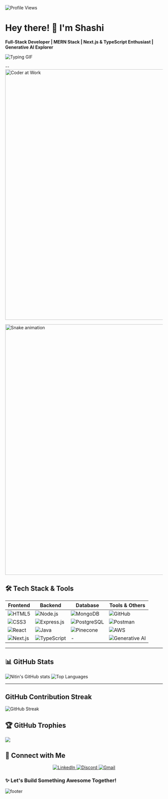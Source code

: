   ![Profile Views](https://komarev.com/ghpvc/?username=Singhshashi18&color=FF7A8A&style=for-the-badge&label=🔥+Profile+Views)

# Hey there! 👋 I'm Shashi 
   
**Full-Stack Developer | MERN Stack | Next.js & TypeScript Enthusiast | Generative AI Explorer**     
    
![Typing GIF](https://readme-typing-svg.herokuapp.com?font=Fira+Code&size=24&pause=1000&width=500&lines=Building+cool+projects...;Learning+Next.js,+Express.js,+TypeScript...;Exploring+Generative+AI...)
   
--      
<img    src="https://user-images.githubusercontent.com/74038190/225813708-98b745f2-7d22-48cf-9150-083f1b00d6c9.gif" alt="Coder at Work" width="800"/>
<div >
  <img src="https://profile-readme-generator.com/assets/snake.svg" alt="Snake animation"  width="800" />
</div>

 
## 🛠 Tech Stack & Tools 
 
| Frontend | Backend | Database | Tools & Others |
|----------|---------|----------|----------------|
| ![HTML5](https://img.shields.io/badge/HTML5-E34F26?style=for-the-badge&logo=html5&logoColor=white) | ![Node.js](https://img.shields.io/badge/Node.js-339933?style=for-the-badge&logo=nodedotjs&logoColor=white) | ![MongoDB](https://img.shields.io/badge/MongoDB-47A248?style=for-the-badge&logo=mongodb&logoColor=white) | ![GitHub](https://img.shields.io/badge/GitHub-181717?style=for-the-badge&logo=github&logoColor=white) |
| ![CSS3](https://img.shields.io/badge/CSS3-1572B6?style=for-the-badge&logo=css3&logoColor=white) | ![Express.js](https://img.shields.io/badge/Express.js-000000?style=for-the-badge&logo=express&logoColor=white) | ![PostgreSQL](https://img.shields.io/badge/PostgreSQL-336791?style=for-the-badge&logo=postgresql&logoColor=white) | ![Postman](https://img.shields.io/badge/Postman-FF6C37?style=for-the-badge&logo=postman&logoColor=white) |
| ![React](https://img.shields.io/badge/React-20232A?style=for-the-badge&logo=react&logoColor=61DAFB) | ![Java](https://img.shields.io/badge/Java-007396?style=for-the-badge&logo=java&logoColor=white) | ![Pinecone](https://img.shields.io/badge/Pinecone-3B82F6?style=for-the-badge&logo=data:image/png;base64,iVBORw0KGgoAAAANSUhEUgAAABAAAAAQCAMAAAAoLQ9TAAAAh1BMVEUAAAD///////////////////////////////////////////////////////////////////////////////////////////////////////////////////////////////////////////////////////////////////////8lYjvNAAAAJXRSTlMAEBAgICAwQEBQUGBwgICQsLDAwNDg8RERITFBUWFxgYGRobHR4fIyQmJjH+nF0AAABFSURBVBjTY2CAAkYGBgYGhgYGBiYGFiYGBkYGBgYGBiYGRgYGBgZGBiYGBiYGBgYGBgYGBgZGBlYmBiYGBgYGAAD8RBlSG7e2ZQAAAABJRU5ErkJggg==) | ![AWS](https://img.shields.io/badge/AWS-232F3E?style=for-the-badge&logo=amazonaws&logoColor=white) |
| ![Next.js](https://img.shields.io/badge/Next.js-000000?style=for-the-badge&logo=nextdotjs&logoColor=white) | ![TypeScript](https://img.shields.io/badge/TypeScript-3178C6?style=for-the-badge&logo=typescript&logoColor=white) | - | ![Generative AI](https://img.shields.io/badge/Generative_AI-FC5C7D?style=for-the-badge&logo=openai&logoColor=white) |

 
---
## 📊 GitHub Stats

![Nitin's GitHub stats](https://github-readme-stats.vercel.app/api?username=Singhshashi18&show_icons=true&theme=radical)
![Top Languages](https://github-readme-stats.vercel.app/api/top-langs/?username=Singhshashi18&layout=compact&theme=radical)

---


 
##  GitHub Contribution Streak

<!-- Use Vercel-hosted streak card for better reliability -->
![GitHub Streak](https://github-readme-streak-stats-eight.vercel.app/?user=Singhshashi18&theme=radical)



## 🏆 GitHub Trophies
![](https://github-profile-trophy.vercel.app/?username=Procoder1234556&theme=radical&no-frame=true&no-bg=true&margin-w=4)



## 🔗 Connect with Me

<p align="center">
  <a href="https://www.linkedin.com/in/shashi-prakash-singh-a58ab9358/" target="_blank">
    <img src="https://img.shields.io/badge/LinkedIn-0A66C2?style=for-the-badge&logo=linkedin&logoColor=white" alt="LinkedIn"/>
  </a>
  <a href="https://discord.com/channels/@me" target="_blank">
    <img src="https://img.shields.io/badge/Discord-5865F2?style=for-the-badge&logo=discord&logoColor=white" alt="Discord"/>
  </a>
  <a href="mailto:singhshashi09871@gmail.com" target="_blank">
    <img src="https://img.shields.io/badge/Gmail-EA4335?style=for-the-badge&logo=gmail&logoColor=white" alt="Gmail"/>
  </a>
</p>



### ✨ **Let's Build Something Awesome Together!**
![footer](https://user-images.githubusercontent.com/10498744/210157572-1fca0242-8af2-46a6-bfa3-666ffd40ebde.svg)


